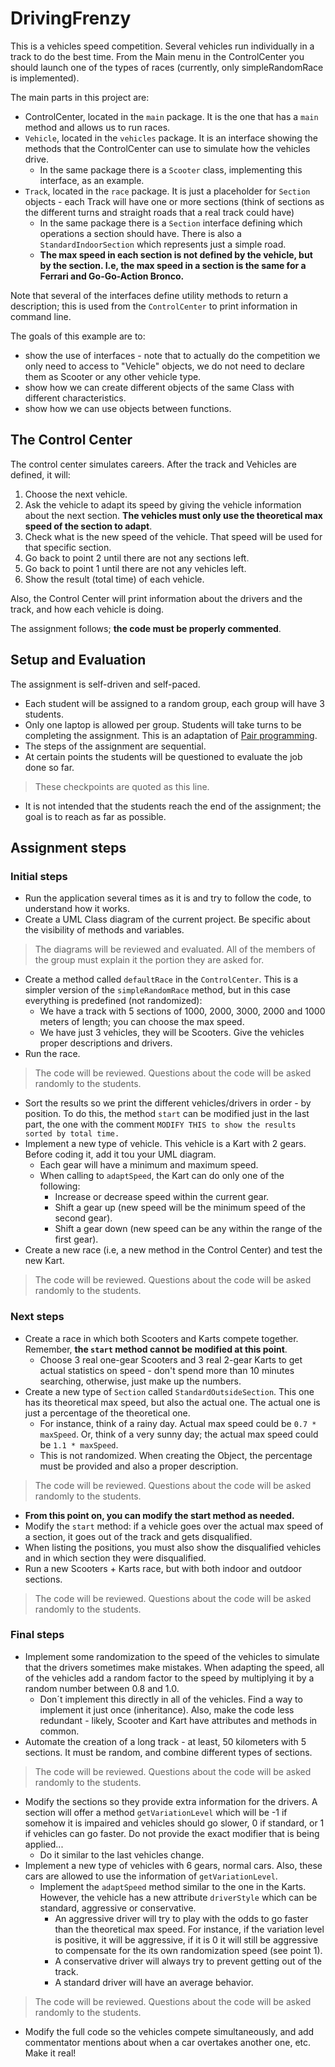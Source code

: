 # DrivingFrenzy

This is a vehicles speed competition. Several vehicles run individually in a track to do the best time. 
From the Main menu in the ControlCenter you should launch one of the types of races (currently, only simpleRandomRace is implemented). 

The main parts in this project are: 
- ControlCenter, located in the ``main`` package. It is the one that has a ``main`` method and allows us to run races.  
- ``Vehicle``, located in the ``vehicles`` package. It is an interface showing the methods that the ControlCenter can use to simulate how the vehicles drive. 
    - In the same package there is a ``Scooter`` class, implementing this interface, as an example. 
- ``Track``, located in the ``race`` package. It is just a placeholder for ``Section`` objects - each Track will have one or more sections (think of sections as the different turns and straight roads that a real track could have)  
    - In the same package there is a ``Section`` interface defining which operations a section should have. There is also a ``StandardIndoorSection`` which represents just a simple road.
    - **The max speed in each section is not defined by the vehicle, but by the section. I.e, the max speed in a section is the same for a Ferrari and Go-Go-Action Bronco.**

Note that several of the interfaces define utility methods to return a description; this is used from the `ControlCenter` to print information in command line.

The goals of this example are to: 
- show the use of interfaces - note that to actually do the competition we only need to access to "Vehicle" objects, we do not need to declare them as Scooter or any other vehicle type. 
- show how we can create different objects of the same Class with different characteristics. 
- show how we can use objects between functions. 


## The Control Center
The control center simulates careers. After the track and Vehicles are defined, it will: 
1. Choose the next vehicle. 
2. Ask the vehicle to adapt its speed by giving the vehicle information about the next section. **The vehicles must only use the theoretical max speed of the section to adapt**.
3. Check what is the new speed of the vehicle. That speed will be used for that specific section. 
4. Go back to point 2 until there are not any sections left. 
5. Go back to point 1 until there are not any vehicles left.
6. Show the result (total time) of each vehicle. 

Also, the Control Center will print information about the drivers and the track, and how each vehicle is doing.

The assignment follows; **the code must be properly commented**. 

## Setup and Evaluation
The assignment is self-driven and self-paced. 
- Each student will be assigned to a random group, each group will have 3 students.
- Only one laptop is allowed per group. Students will take turns to be completing the assignment. This is an adaptation of [Pair programming](https://www.codementor.io/pair-programming).
- The steps of the assignment are sequential.
- At certain points the students will be questioned to evaluate the job done so far.
> These checkpoints are quoted as this line.
- It is not intended that the students reach the end of the assignment; the goal is to reach as far as possible. 

## Assignment steps
### Initial steps

- Run the application several times as it is and try to follow the code, to understand how it works.
- Create a UML Class diagram of the current project. Be specific about the visibility of methods and variables.
> The diagrams will be reviewed and evaluated. All of the members of the group must explain it the portion they are asked for.
- Create a method called ``defaultRace`` in the `ControlCenter`. This is a simpler version of the ``simpleRandomRace`` method, but in this case everything is predefined (not randomized): 
    - We have a track with 5 sections of 1000, 2000, 3000, 2000 and 1000 meters of length; you can choose the max speed.
    - We have just 3 vehicles, they will be Scooters. Give the vehicles proper descriptions and drivers. 
- Run the race.
> The code will be reviewed. Questions about the code will be asked randomly to the students. 
- Sort the results so we print the different vehicles/drivers in order - by position. To do this, the method ``start`` can be modified just in the last part, the one with the comment  ``MODIFY THIS to show the results sorted by total time.`` 
- Implement a new type of vehicle. This vehicle is a Kart with 2 gears. Before coding it, add it tou your UML diagram. 
    - Each gear will have a minimum and maximum speed. 
    - When calling to `adaptSpeed`, the Kart can do only one of the following: 
        - Increase or decrease speed within the current gear. 
        - Shift a gear up (new speed will be the minimum speed of the second gear).
        - Shift a gear down (new speed can be any within the range of the first gear).
- Create a new race (i.e, a new method in the Control Center) and test the new Kart.
> The code will be reviewed. Questions about the code will be asked randomly to the students. 

### Next steps 
- Create a race in which both Scooters and Karts compete together. Remember, **the ``start`` method cannot be modified at this point**.
    - Choose 3 real one-gear Scooters and 3 real 2-gear Karts to get actual statistics on speed - don't spend more than 10 minutes searching, otherwise, just make up the numbers.
- Create a new type of ``Section`` called ``StandardOutsideSection``. This one has its theoretical max speed, but also the actual one. The actual one is just a percentage of the theoretical one. 
    - For instance, think of a rainy day. Actual max speed could be ``0.7 * maxSpeed``. Or, think of a very sunny day; the actual max speed could be ``1.1 * maxSpeed``.
    - This is not randomized. When creating the Object, the percentage must be provided and also a proper description. 
> The code will be reviewed. Questions about the code will be asked randomly to the students.
- **From this point on, you can modify the start method as needed.**
- Modify the ``start`` method: if a vehicle goes over the actual max speed of a section, it goes out of the track and gets disqualified.
- When listing the positions, you must also show the disqualified vehicles and in which section they were disqualified.
- Run a new Scooters + Karts race, but with both indoor and outdoor sections. 
> The code will be reviewed. Questions about the code will be asked randomly to the students. 

### Final steps 
- Implement some randomization to the speed of the vehicles to simulate that the drivers sometimes make mistakes. When adapting the speed, all of the vehicles add a random factor to the speed by multiplying it by a random number between 0.8 and 1.0.
  - Don´t implement this directly in all of the vehicles. Find a way to implement it just once (inheritance). Also, make the code less redundant - likely, Scooter and Kart have attributes and methods in common.
- Automate the creation of a long track - at least, 50 kilometers with 5 sections. It must be random, and combine different types of sections.
> The code will be reviewed. Questions about the code will be asked randomly to the students. 
- Modify the sections so they provide extra information for the drivers. A section will offer a method `getVariationLevel` which will be -1 if somehow it is impaired and vehicles should go slower, 0 if standard, or 1 if vehicles can go faster. Do not provide the exact modifier that is being applied... 
  - Do it similar to the last vehicles change. 
- Implement a new type of vehicles with 6 gears, normal cars. Also, these cars are allowed to use the information of `getVariationLevel`.
    - Implement the ``adaptSpeed`` method similar to the one in the Karts. However, the vehicle has a new attribute `driverStyle` which can be standard, aggressive or conservative. 
        - An aggressive driver will try to play with the odds to go faster than the theoretical max speed. For instance, if the variation level is positive, it will be aggressive, if it is 0 it will still be aggressive to compensate for the its own randomization speed (see point 1). 
        - A conservative driver will always try to prevent getting out of the track.    
        - A standard driver will have an average behavior. 
> The code will be reviewed. Questions about the code will be asked randomly to the students.
- Modify the full code so the vehicles compete simultaneously, and add commentator mentions about when a car overtakes another one, etc. Make it real! 
